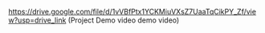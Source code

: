 
https://drive.google.com/file/d/1vVBfPtx1YCKMiuVXsZ7UaaTqCikPY_Zf/view?usp=drive_link (Project Demo video demo video)
